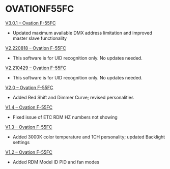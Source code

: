 # OVATIONF55FC

[V3.0.1 – Ovation F-55FC](https://github.com/Chauvet-Pro/OVATIONF55FC/blob/1c64c0d09b262975917ba32fe3e066897508be99/firmware/V3.0.1.zip)
-	Updated maximum available DMX address limitation and improved master slave functionality

[V2.220818 – Ovation F-55FC](https://github.com/Chauvet-Pro/OVATIONF55FC/blob/1c64c0d09b262975917ba32fe3e066897508be99/firmware/V08-18-2022_Ovation%20F-55FC.zip)
-	This software is for UID recognition only. No updates needed.

[V2.210429 – Ovation F-55FC](https://github.com/Chauvet-Pro/OVATIONF55FC/blob/1c64c0d09b262975917ba32fe3e066897508be99/firmware/04-29-2021_Ovation%20F-55FC.zip)
-	This software is for UID recognition only. No updates needed.

[V2.0 – Ovation F-55FC](https://github.com/Chauvet-Pro/OVATIONF55FC/blob/1c64c0d09b262975917ba32fe3e066897508be99/firmware/V2.0_Ovation%20F-55FC.zip)
-	Added Red Shift and Dimmer Curve; revised personalities

[V1.4 – Ovation F-55FC](https://github.com/Chauvet-Pro/OVATIONF55FC/blob/1c64c0d09b262975917ba32fe3e066897508be99/firmware/V1.4_Ovation%20F-55FC.zip)
-	Fixed issue of ETC RDM HZ numbers not showing

[V1.3 – Ovation F-55FC](https://github.com/Chauvet-Pro/OVATIONF55FC/blob/1c64c0d09b262975917ba32fe3e066897508be99/firmware/V1.3_Ovation%20F-55FC.zip)
-	Added 3000K color temperature and 1CH personality; updated Backlight settings

[V1.2 – Ovation F-55FC](https://github.com/Chauvet-Pro/OVATIONF55FC/blob/1c64c0d09b262975917ba32fe3e066897508be99/firmware/V1.2_Ovation%20F-55FC.zip)
-	Added RDM Model ID PID and fan modes
